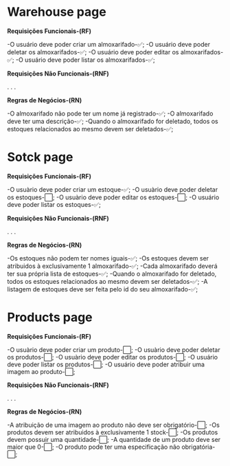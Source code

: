 # Warehouse page

**Requisições Funcionais-(RF)**

-O usuário deve poder criar um almoxarifado-✅;
-O usuário deve poder deletar os almoxarifados-✅;
-O usuário deve poder editar os almoxarifados-✅;
-O usuário deve poder listar os almoxarifados-✅;

**Requisições Não Funcionais-(RNF)**

.
.
.

**Regras de Negócios-(RN)**

-O almoxarifado não pode ter um nome já registrado-✅;
-O almoxarifado deve ter uma descrição-✅;
-Quando o almoxarifado for deletado, todos os estoques
relacionados ao mesmo devem ser deletados-✅;

# Sotck page

**Requisições Funcionais-(RF)**

-O usuàrio deve poder criar um estoque-✅;
-O usuàrio deve poder deletar os estoques-⬜;
-O usuàrio deve poder editar os estoques-⬜;
-O usuário deve poder listar os estoques-✅;

**Requisições Não Funcionais-(RNF)**

.
.
.

**Regras de Negócios-(RN)**

-Os estoques não podem ter nomes iguais-✅;
-Os estoques devem ser atribuidos à exclusivamente 1 almoxarifado-✅;
-Cada almoxarifado deverá ter sua própria lista de estoques-✅;
-Quando o almoxarifado for deletado, todos os estoques
relacionados ao mesmo devem ser deletados-✅;
-A listagem de estoques deve ser feita pelo id do seu almoxarifado-✅;

# Products page

**Requisições Funcionais-(RF)**

-O usuàrio deve poder criar um produto-⬜;
-O usuàrio deve poder deletar os produtos-⬜;
-O usuàrio deve poder editar os produtos-⬜;
-O usuário deve poder listar os produtos-⬜;
-O usuário deve poder atribuir uma imagem ao produto-⬜;

**Requisições Não Funcionais-(RNF)**

.
.
.

**Regras de Negócios-(RN)**

-A atribuição de uma imagem ao produto não deve ser obrigatório-⬜;
-Os produtos devem ser atribuidos à exclusivamente 1 stock-⬜;
-Os produtos devem possuir uma quantidade-⬜;
-A quantidade de um produto deve ser maior que 0-⬜;
-O produto pode ter uma especificação não obrigatória-⬜;
